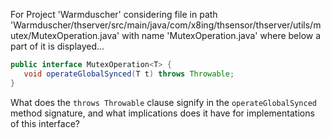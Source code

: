For Project 'Warmduscher' considering file in path 'Warmduscher/thserver/src/main/java/com/x8ing/thsensor/thserver/utils/mutex/MutexOperation.java' with name 'MutexOperation.java' where below a part of it is displayed...

```java
public interface MutexOperation<T> {
   void operateGlobalSynced(T t) throws Throwable;
}
```
What does the `throws Throwable` clause signify in the `operateGlobalSynced` method signature, and what implications does it have for implementations of this interface?